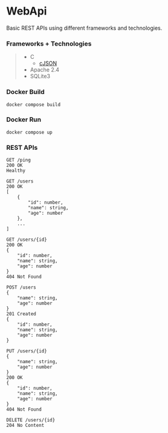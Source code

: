 # WebApi
Basic REST APIs using different frameworks and technologies.

### Frameworks + Technologies
> - C
>     - [cJSON](https://github.com/DaveGamble/cJSON)
> - Apache 2.4
> - SQLite3

### Docker Build
`docker compose build`

### Docker Run
`docker compose up`

### REST APIs
```
GET /ping
200 OK
Healthy
```
```
GET /users
200 OK
[
    {
        "id": number,
        "name": string,
        "age": number
    },
    ...
]
```
```
GET /users/{id}
200 OK
{
    "id": number,
    "name": string,
    "age": number
}
404 Not Found
```
```
POST /users
{
    "name": string,
    "age": number
}
201 Created
{
    "id": number,
    "name": string,
    "age": number
}
```
```
PUT /users/{id}
{
    "name": string,
    "age": number
}
200 OK
{
    "id": number,
    "name": string,
    "age": number
}
404 Not Found
```
```
DELETE /users/{id}
204 No Content
```